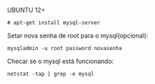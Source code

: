 UBUNTU 12+


	# apt-get install mysql-server


Setar nova senha de root para o mysql(opcional):

	mysqladmin -u root password novasenha
	

Checar se o mysql está funcionando:

	netstat -tap | grep -e mysql
